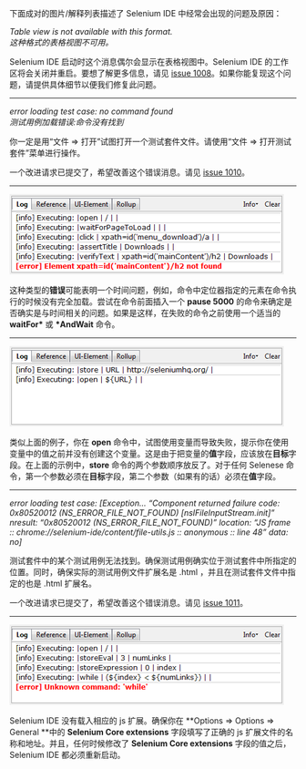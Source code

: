 下面成对的图片/解释列表描述了 Selenium IDE 中经常会出现的问题及原因：

_Table view is not available with this format._  
_这种格式的表格视图不可用。_ 

Selenium IDE 启动时这个消息偶尔会显示在表格视图中。Selenium IDE 的工作区将会关闭并重启。要想了解更多信息，请见 [issue 1008](http://code.google.com/p/selenium/issues/detail?id=1008)。如果你能复现这个问题，请提供具体细节以便我们修复此问题。

---
_error loading test case: no command found_  
_测试用例加载错误:命令没有找到_ 

你一定是用“文件 => 打开”试图打开一个测试套件文件。请使用“文件 => 打开测试套件”菜单进行操作。

一个改进请求已提交了，希望改善这个错误消息。请见 [issue 1010](http://code.google.com/p/selenium/issues/detail?id=1010)。

---
![](images/chapt3_img28_Trouble_timing.png)

这种类型的**错误**可能表明一个时间问题，例如，命令中定位器指定的元素在命令执行的时候没有完全加载。尝试在命令前面插入一个 **pause 5000** 的命令来确定是否确实是与时间相关的问题。如果是这样，在失败的命令之前使用一个适当的 **waitFor\*** 或 **\*AndWait** 命令。

---
![](images/chapt3_img29_Trouble_param.png)

类似上面的例子，你在 **open** 命令中，试图使用变量而导致失败，提示你在使用变量中的值之前并没有创建这个变量。这是由于把变量的**值**字段，应该放在**目标**字段。在上面的示例中，**store** 命令的两个参数顺序放反了。对于任何 Selenese 命令，第一个参数必须在**目标**字段，第二个参数（如果有的话）必须在**值**字段。

---
_error loading test case: [Exception... “Component returned failure code: 0x80520012 (NS_ERROR_FILE_NOT_FOUND) [nsIFileInputStream.init]” nresult: “0x80520012 (NS_ERROR_FILE_NOT_FOUND)” location: “JS frame :: chrome://selenium-ide/content/file-utils.js :: anonymous :: line 48” data: no]_

测试套件中的某个测试用例无法找到。确保测试用例确实位于测试套件中所指定的位置。同时，确保实际的测试用例文件扩展名是 .html ，并且在测试套件文件中指定的也是 .html 扩展名。

一个改进请求已提交了，希望改善这个错误消息。请见 [issue 1011](http://code.google.com/p/selenium/issues/detail?id=1011)。

---
![](images/chapt3_img27_Trouble_extension.png)

Selenium IDE 没有载入相应的 js 扩展。确保你在 **Options => Options => General **中的 **Selenium Core extensions** 字段填写了正确的 js 扩展文件的名称和地址。并且，任何时候修改了 **Selenium Core extensions** 字段的值之后，Selenium IDE 都必须重新启动。
